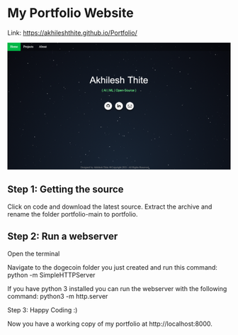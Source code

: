 # My Portfolio Website
Link: https://akhileshthite.github.io/Portfolio/

![](/static/images/portfolio.png)


## Step 1: Getting the source

Click on code and download the latest source. Extract the archive and rename the folder portfolio-main to portfolio.

## Step 2: Run a webserver

Open the terminal

Navigate to the dogecoin folder you just created and run this command: python -m SimpleHTTPServer

If you have python 3 installed you can run the webserver with the following command: python3 -m http.server

Step 3: Happy Coding :)

Now you have a working copy of my portfolio at http://localhost:8000.
